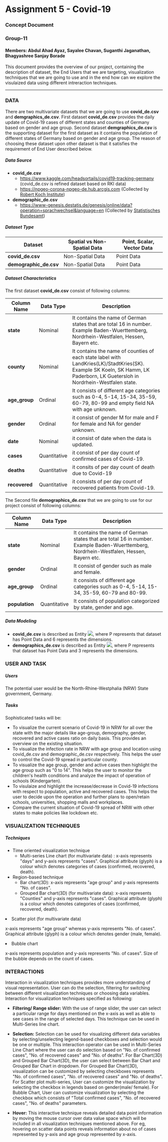 # Assignment 5 - Covid-19

### Concept Document

### Group-11

#### Members: Abdul Ahad Ayaz, Sayalee Chavan, Suganthi Jaganathan, Bhagyashree Sanjay Borade

This document provides the overview of our project, containing the description of dataset, the End Users that we are targeting, visualization techniques that we are going to use and in the end how can we explore the visulaized data using different intreraction techniques. 

------

### DATA

There are two multivariate datasets that we are going to use **covid_de.csv** and **demgraphics_de.csv**. First dataset **covid_de.csv** provides the daily update of Covid-19 cases of different states and counties of Germany based on gender and age group. Second dataset **demgraphics_de.csv** is the supporting dataset for the first dataset as it contains the population of different states of Germany based on gender and age group. The reason of choosing these dataset upon other dataset is that it satisfies the requirement of End User described below.

##### Data Source

- **covid_de.csv**
  - https://www.kaggle.com/headsortails/covid19-tracking-germany (covid_de.csv is refined dataset based on RKI data)
  - https://npgeo-corona-npgeo-de.hub.arcgis.com (Collected by [Robert Koch Institute](https://www.rki.de/EN/Home/homepage_node.html))
- **demographic_de.csv**
  - https://www-genesis.destatis.de/genesis/online/data?operation=sprachwechsel&language=en (Collected by [Statistisches Bundesamt](https://www.destatis.de/EN/Home/_node.html))

##### Dataset Type

| Dataset                | Spatial vs Non-Spatial Data | Point, Scalar, Vector Data |
| ---------------------- | --------------------------- | -------------------------- |
| **covid_de.csv**       | Non-Spatial Data            | Point Data                 |
| **demographic_de.csv** | Non-Spatial Data            | Point Data                 |

##### Dataset Characteristics

The first dataset **covid_de.csv** consist of following columns:

| Column Name   | Data    Type | Description                                                  |
| ------------- | ------------ | ------------------------------------------------------------ |
| **state**     | Nominal      | It contains the name of German states that are total 16 in number. Example Baden-Wuerttemberg, Nordrhein-Westfalen, Hessen, Bayern etc. |
| **county**    | Nominal      | It contains the name of counties of each state label with LandKries(LK)/StadtKries(SK). Example SK Koeln, SK Hamm, LK Paderborn, LK Guetersloh in Nordrhein-Westfalen state. |
| **age_group** | Ordinal      | It consists of different age categories such as 0-4, 5-14, 15-34, 35-59, 60-79, 80-99 and empty field NA with age unknown. |
| **gender**    | Ordinal      | it consist of gender M for male and F for female and NA for gender unknown. |
| **date**      | Nominal      | it consist of date when the data is updated.                 |
| **cases**     | Quantitative | it consist of per day count of confirmed cases of Covid-19.  |
| **deaths**    | Quantitative | it consits of per day count of death due to Covid-19         |
| **recovered** | Quantitative | it consists of per day count of recovered patients from Covid-19. |

The Second file **demographics_de.csv** that we are going to use for our project consist of following columns: 

| Column Name    | Data Type    | Description                                                  |
| -------------- | ------------ | ------------------------------------------------------------ |
| **state**      | Nominal      | It contains the name of German states that are total 16 in number. Example Baden-Wuerttemberg, Nordrhein-Westfalen, Hessen, Bayern etc. |
| **gender**     | Ordinal      | It consist of gender such as male and female.                |
| **age_group**  | Ordinal      | It consists of different age categories such as 0-4, 5-14, 15-34, 35-59, 60-79 and 80-99. |
| **population** | Quantitative | It consists of population categorized by state, gender and age. |

##### Data Modeling

- **covid_de.csv** is described as Entity <img src="https://render.githubusercontent.com/render/math?math=E_6^P">, where P represents that dataset has Point Data and 6 represents the dimensions.
- **demographics_de.csv** is described as Entity <img src="https://render.githubusercontent.com/render/math?math=E_3^P">, where P represents that dataset has Point Data and 3 represents the dimensions.



### USER AND TASK

##### Users

The potential user would be the North-Rhine-Westphalia (NRW) State government, Germany.

##### Tasks

Sophisticated tasks will be:

- To visualize the current scenario of Covid-19 in NRW for all over the state with the major details like age-group, demography, gender, recovered and active cases ratio on daily basis. This provides an overview on the existing situation.
- To visualize the infection rate in NRW with age group and location using covid_de.csv and demographic_de.csv respectively. This helps the user to control the Covid-19 spread in particular county.
- To visualize the age group, gender and active cases then highlight the age group such as "0 to 14". This helps the user to monitor the children's health conditions and analyze the impact of operation of schools (Kindergarten).
- To visulaize and highlight the increase/decrease in Covid-19 infections with respect to population, active and recovered cases. This helps the user to decide upon the operation and further plans to open/retain schools, universities, shopping malls and workplaces.
- Compare the current situation of Covid-19 spread of NRW with other states to make policies like lockdown etc.



### VISUALIZATION TECHNIQUES

##### Techniques

- Time oriented visualization technique
  - Multi-series Line chart (for multivariate data) : x-axis represents "days" and y-axis represents "cases". Graphical attribute (glyph) is a colour which denotes categories of cases (confirmed, recovered, death).
- Region-based technique
  - Bar chart(3D): x-axis represents "age group" and y-axis represents "No. of cases".
  - Grouped Bar chart(3D) (for multivariate data): x-axis represents "Counties" and y-axis represents "cases". Graphical attribute (glyph) is a colour which denotes categories of cases (confirmed, recovered, death).

<li> Scatter plot (for multivariate data)</li>


 x-axis represents "age group" whereas y-axis represents "No. of cases".  Graphical attribute (glyph) is a colour which denotes gender (male, female).

<li> Bubble chart</li>


 x-axis represents population and y-axis represents "No. of cases". Size of the bubble depends on the count of cases.
</ol>

### INTERACTIONS

Interaction in visualization techniques provides more understanding of visual representation. User can do the selection, filtering for switching between different visualization techniques or choosing data variables. Interaction for visualization techniques specified as following:

-  **Filtering/ Range slider:** With the use of range slider, the user can select a particular range for days mentioned on the x-axis as well as able to see cases in the range of selected days. This technique can be used in Multi-Series line chart.
   
-  **Selection:** Selection can be used for visualizing different data variables by selecting/unselecting legend-based checkboxes and selection would be one or multiple. This interaction operator can be used in Multi-Series Line Chart where the user can do selection based on "No. of confirmed cases", "No. of recovered cases" and "No. of deaths". For Bar Chart(3D) and Grouped Bar Chart(3D), the user can select between Bar Chart and Grouped Bar Chart in dropdown. For Grouped Bar Chart(3D), visualization can be customized by selecting checkboxes represents "No. of confirmed cases", "No. of recovered cases" and "No. of deaths".  For Scatter plot multi-series, User can customize the visualization by selecting the checkbox in legends based on gender(male/ female). For Bubble Chart, User can customize visualization by selecting the checkbox which consists of "Total confirmed cases", "No. of recovered cases", "No. of deaths" parameters.
   
- **Hover:** This interactive technique reveals detailed data point information by moving the mouse cursor over data value space which will be included in all visualization techniques mentioned above. For eg, hovering on scatter data points reveals information about no of cases represented by y-axis and age group represented by x-axis.
  


